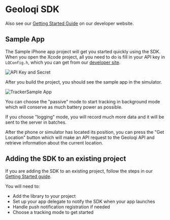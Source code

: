 Geoloqi SDK
===========

Also see our [Getting Started Guide](https://developers.geoloqi.com/ios/getting-started) on our developer website.


Sample App
----------

The Sample iPhone app project will get you started quickly using the SDK. When you open the Xcode project, all you need to do is fill in your API key in `LQConfig.h`, which you can get from our [developer site](https://developers.geoloqi.com/get-an-api-key).

![API Key and Secret](https://developer-site-content.geoloqi.com/wiki/images/thumb/0/06/TrackerSample_set_your_api_key_and_secret.png/670px-TrackerSample_set_your_api_key_and_secret.png)

After you build the project, you should see the sample app in the simulator.

![TrackerSample App](https://developer-site-content.geoloqi.com/wiki/images/thumb/1/1f/TrackerSample_iPhone_App.png/280px-TrackerSample_iPhone_App.png)

You can choose the "passive" mode to start tracking in background mode which will conserve as much battery power as possible.

If you choose "logging" mode, you will record much more data and it will be sent to the server in batches. 

After the phone or simulator has located its position, you can press the "Get Location" button which will make an API request to the Geoloqi API and retrieve information about the current location.


Adding the SDK to an existing project
-------------------------------------

If you are adding the SDK to an existing project, follow the steps in our [Getting Started guide](https://developers.geoloqi.com/ios/getting-started).

You will need to:

* Add the library to your project
* Set up your app delegate to notify the SDK when your app launches
* Handle push notification registration if needed
* Choose a tracking mode to get started


